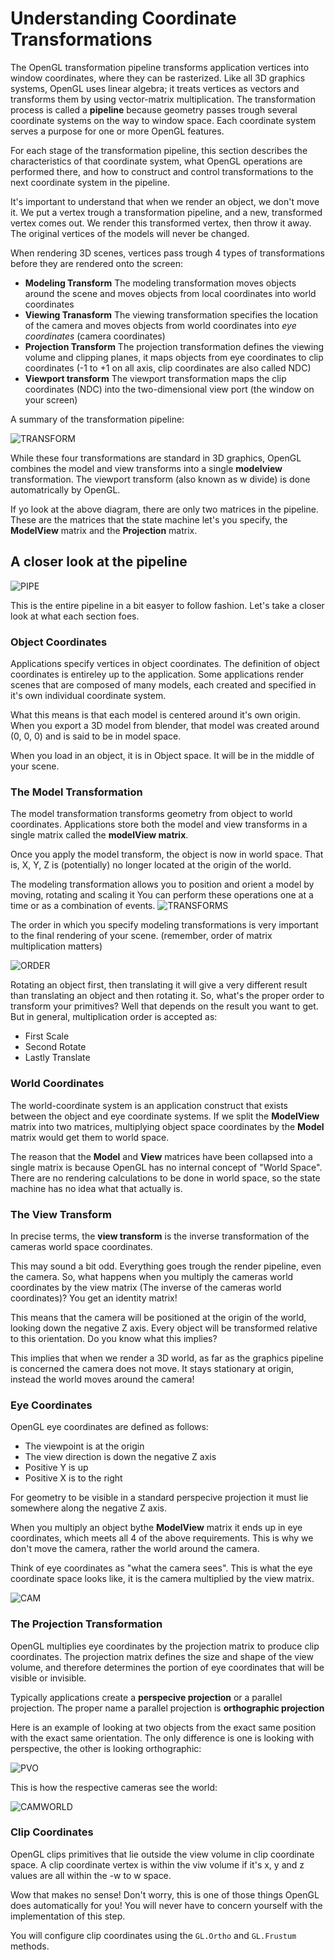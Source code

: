 # Understanding Coordinate Transformations
The OpenGL transformation pipeline transforms application vertices into window coordinates, where they can be rasterized. Like all 3D graphics systems, OpenGL uses linear algebra; it treats vertices as vectors and transforms them by using vector-matrix multiplication. The transformation process is called a __pipeline__ because geometry passes trough several coordinate systems on the way to window space. Each coordinate system serves a purpose for one or more OpenGL features.

For each stage of the transformation pipeline, this section describes the characteristics of that coordinate system, what OpenGL operations are performed there, and how to construct and control transformations to the next coordinate system in the pipeline.

It's important to understand that when we render an object, we don't move it. We put a vertex trough a transformation pipeline, and a new, transformed vertex comes out. We render this transformed vertex, then throw it away. The original vertices of the models will never be changed.

 When rendering 3D scenes, vertices pass trough 4 types of transformations before they are rendered onto the screen:

* __Modeling Transform__ The modeling transformation moves objects around the scene and moves objects from local coordinates into world coordinates
* __Viewing Tranasform__ The viewing transformation specifies the location of the camera and moves objects from world coordinates into _eye coordinates_ (camera coordinates)
* __Projection Transform__ The projection transformation defines the viewing volume and clipping planes, it maps objects from eye coordinates to clip coordinates (-1 to +1 on all axis, clip coordinates are also called NDC)
* __Viewport transform__ The viewport transformation maps the clip coordinates (NDC) into the two-dimensional view port (the window on your screen)

A summary of the transformation pipeline:

![TRANSFORM](transform.png)

While these four transformations are standard in 3D graphics, OpenGL combines the model and view transforms into a single __modelview__ transformation. The viewport transform (also known as w divide) is done automatrically by OpenGL.

If yo look at the above diagram, there are only two matrices in the pipeline. These are the matrices that the state machine let's you specify, the __ModelView__ matrix and the __Projection__ matrix.

## A closer look at the pipeline

![PIPE](pipe.jpg)

This is the entire pipeline in a bit easyer to follow fashion. Let's take a closer look at what each section foes.

### Object Coordinates
Applications specify vertices in object coordinates. The definition of object coordinates is entireley up to the application. Some applications render scenes that are composed of many models, each created and specified in it's own individual coordinate system.

What this means is that each model is centered around it's own origin. When you export a 3D model from blender, that model was created around (0, 0, 0) and is said to be in model space.

When you load in an object, it is in Object space. It will be in the middle of your scene.

### The Model Transformation
The model transformation transforms geometry from object to world coordinates. Applications store both the model and view transforms in a single matrix called the __modelView matrix__.

Once you apply the model transform, the object is now in world space. That is, X, Y, Z is (potentially) no longer located at the origin of the world.

The modeling transformation allows you to position and orient a model by moving, rotating and scaling it You can perform these operations one at a time or as a combination of events. 
![TRANSFORMS](three_transform.png)

The order in which you specify modeling transformations is very important to the final rendering of your scene. (remember, order of matrix multiplication matters)

![ORDER](order.gif)

Rotating an object first, then translating it will give a very different result than translating an object and then rotating it. So, what's the proper order to transform your primitives? Well that depends on the result you want to get. But in general, multiplication order is accepted as:

* First Scale
* Second Rotate
* Lastly Translate

### World Coordinates
The world-coordinate system is an application construct that exists between the object and eye coordinate systems.  If we split the __ModelView__ matrix into two matrices, multiplying object space coordinates by the __Model__ matrix would get them to world space.

The reason that the __Model__ and __View__ matrices have been collapsed into a single matrix is because OpenGL has no internal concept of "World Space". There are no rendering calculations to be done in world space, so the state machine has no idea what that actually is.

### The View Transform
In precise terms, the __view  transform__ is the inverse transformation of the cameras world space coordinates.

This may sound a bit odd. Everything goes trough the render pipeline, even the camera. So, what happens when you multiply the cameras world coordinates by the view matrix (The inverse of the cameras world coordinates)? You get an identity matrix!

This means that the camera will be positioned at the origin of the world, looking down the negative Z axis. Every object will be transformed relative to this orientation. Do you know what this implies?

This implies that when we render a 3D world, as far as the graphics pipeline is concerned the camera does not move. It stays stationary at origin, instead the world moves around the camera!

### Eye Coordinates
OpenGL eye coordinates are defined as follows:

* The viewpoint is at the origin
* The view direction is down the negative Z axis
* Positive Y is up
* Positive X is to the right

For geometry to be visible in a standard perspecive projection it must lie somewhere along the negative Z axis. 

When you multiply an object bythe __ModelView__ matrix it ends up in eye coordinates, which meets all 4 of the above requirements. This is why we don't move the camera, rather the world around the camera.

Think of eye coordinates as "what the camera sees". This is what the eye coordinate space looks like, it is the camera multiplied by the view matrix.

![CAM](cam.png)

### The Projection Transformation
OpenGL multiplies eye coordinates by the projection matrix to produce clip coordinates. The projection matrix defines the size and shape of the view volume, and therefore determines the portion of eye coordinates that will be visible or invisible. 

Typically applications create a __perspecive projection__ or a parallel projection. The proper name a parallel projection is __orthographic projection__

Here is an example of looking at two objects from the exact same position with the exact same orientation. The only difference is one is looking with perspective, the other is looking orthographic:

![PVO](pvo.gif)

This is how the respective cameras see the world:

![CAMWORLD](camera_sees.png)

### Clip Coordinates
OpenGL clips primitives that lie outside the view volume in clip coordinate space. A clip coordinate vertex is within the viw volume if it's x, y and z values are all within the  -w to w space.

Wow that makes no sense! Don't worry, this is one of those things OpenGL does automatically for you! You will never have to concern yourself with the implementation of this step. 

You will configure clip coordinates using the ```GL.Ortho``` and ```GL.Frustum``` methods.
